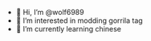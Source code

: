 
- 👋 Hi, I’m @wolf6989
- 👀 I’m interested in modding gorrila tag
- 🌱 I’m currently learning chinese
  

<!---
wolf6989/wolf6989 is a ✨ special ✨ repository because its `README.md` (this file) appears on your GitHub profile.
You can click the Preview link to take a look at your changes.
--->
